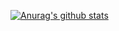 [![Anurag's github stats](https://github-readme-stats.vercel.app/api?username=Murzabulatov)](https://github.com/Murzabulatov)

